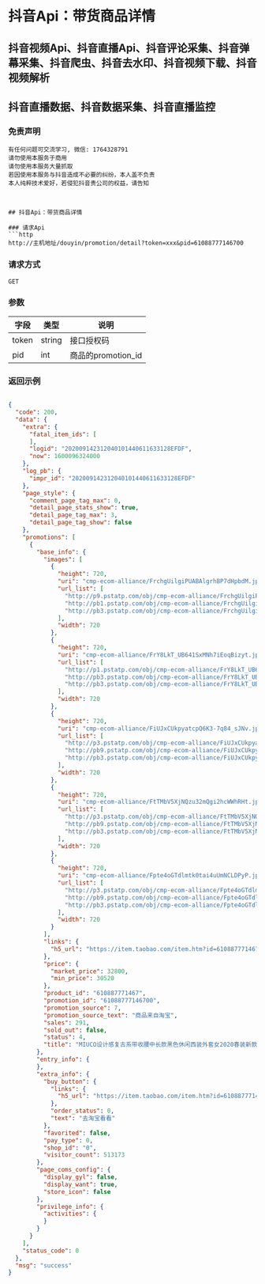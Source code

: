 # 抖音Api：带货商品详情

## 抖音视频Api、抖音直播Api、抖音评论采集、抖音弹幕采集、抖音爬虫、抖音去水印、抖音视频下载、抖音视频解析
## 抖音直播数据、抖音数据采集、抖音直播监控

### 免责声明
```
有任何问题可交流学习, 微信: 1764328791
请勿使用本服务于商用
请勿使用本服务大量抓取
若因使用本服务与抖音造成不必要的纠纷，本人盖不负责
本人纯粹技术爱好，若侵犯抖音贵公司的权益，请告知
```
```


## 抖音Api：带货商品详情

### 请求Api
```http
http://主机地址/douyin/promotion/detail?token=xxx&pid=61088777146700

```

### 

### 请求方式
```http
GET
```

### 

### 参数
| 字段 | 类型 | 说明 |
| --- | --- | --- |
| token | string | 接口授权码 |
| pid	 | int | 商品的promotion_id |


### 

### 返回示例
```json

{
  "code": 200,
  "data": {
    "extra": {
      "fatal_item_ids": [
      ],
      "logid": "202009142312040101440611633128EFDF",
      "now": 1600096324000
    },
    "log_pb": {
      "impr_id": "202009142312040101440611633128EFDF"
    },
    "page_style": {
      "comment_page_tag_max": 0,
      "detail_page_stats_show": true,
      "detail_page_tag_max": 3,
      "detail_page_tag_show": false
    },
    "promotions": [
      {
        "base_info": {
          "images": [
            {
              "height": 720,
              "uri": "cmp-ecom-alliance/FrchgUilgiPUABAlgrhBP7dHpbdM.jpg",
              "url_list": [
                "http://p9.pstatp.com/obj/cmp-ecom-alliance/FrchgUilgiPUABAlgrhBP7dHpbdM.jpg",
                "http://pb1.pstatp.com/obj/cmp-ecom-alliance/FrchgUilgiPUABAlgrhBP7dHpbdM.jpg",
                "http://pb3.pstatp.com/obj/cmp-ecom-alliance/FrchgUilgiPUABAlgrhBP7dHpbdM.jpg"
              ],
              "width": 720
            },
            {
              "height": 720,
              "uri": "cmp-ecom-alliance/FrY8LkT_UB641SxMNh7iEoqBizyt.jpg",
              "url_list": [
                "http://p1.pstatp.com/obj/cmp-ecom-alliance/FrY8LkT_UB641SxMNh7iEoqBizyt.jpg",
                "http://pb3.pstatp.com/obj/cmp-ecom-alliance/FrY8LkT_UB641SxMNh7iEoqBizyt.jpg",
                "http://pb3.pstatp.com/obj/cmp-ecom-alliance/FrY8LkT_UB641SxMNh7iEoqBizyt.jpg"
              ],
              "width": 720
            },
            {
              "height": 720,
              "uri": "cmp-ecom-alliance/FiUJxCUkpyatcpQ6K3-7q84_sJNv.jpg",
              "url_list": [
                "http://p3.pstatp.com/obj/cmp-ecom-alliance/FiUJxCUkpyatcpQ6K3-7q84_sJNv.jpg",
                "http://pb9.pstatp.com/obj/cmp-ecom-alliance/FiUJxCUkpyatcpQ6K3-7q84_sJNv.jpg",
                "http://pb3.pstatp.com/obj/cmp-ecom-alliance/FiUJxCUkpyatcpQ6K3-7q84_sJNv.jpg"
              ],
              "width": 720
            },
            {
              "height": 720,
              "uri": "cmp-ecom-alliance/FtTMbV5XjNQzu32mQgi2hcWWhRHt.jpg",
              "url_list": [
                "http://p3.pstatp.com/obj/cmp-ecom-alliance/FtTMbV5XjNQzu32mQgi2hcWWhRHt.jpg",
                "http://pb9.pstatp.com/obj/cmp-ecom-alliance/FtTMbV5XjNQzu32mQgi2hcWWhRHt.jpg",
                "http://pb3.pstatp.com/obj/cmp-ecom-alliance/FtTMbV5XjNQzu32mQgi2hcWWhRHt.jpg"
              ],
              "width": 720
            },
            {
              "height": 720,
              "uri": "cmp-ecom-alliance/Fpte4oGTdlmtk0tai4uUmNCLDPyP.jpg",
              "url_list": [
                "http://p3.pstatp.com/obj/cmp-ecom-alliance/Fpte4oGTdlmtk0tai4uUmNCLDPyP.jpg",
                "http://pb9.pstatp.com/obj/cmp-ecom-alliance/Fpte4oGTdlmtk0tai4uUmNCLDPyP.jpg",
                "http://pb3.pstatp.com/obj/cmp-ecom-alliance/Fpte4oGTdlmtk0tai4uUmNCLDPyP.jpg"
              ],
              "width": 720
            }
          ],
          "links": {
            "h5_url": "https://item.taobao.com/item.htm?id=610887771467"
          },
          "price": {
            "market_price": 32800,
            "min_price": 30520
          },
          "product_id": "610887771467",
          "promotion_id": "61088777146700",
          "promotion_source": 7,
          "promotion_source_text": "商品来自淘宝",
          "sales": 291,
          "sold_out": false,
          "status": 4,
          "title": "MIUCO设计感复古系带收腰中长款黑色休闲西装外套女2020春装新款k"
        },
        "entry_info": {
        },
        "extra_info": {
          "buy_button": {
            "links": {
              "h5_url": "https://item.taobao.com/item.htm?id=610887771467"
            },
            "order_status": 0,
            "text": "去淘宝看看"
          },
          "favorited": false,
          "pay_type": 0,
          "shop_id": "0",
          "visitor_count": 513173
        },
        "page_coms_config": {
          "display_gyl": false,
          "display_want": true,
          "store_icon": false
        },
        "privilege_info": {
          "activities": {
          }
        }
      }
    ],
    "status_code": 0
  },
  "msg": "success"
}
```


